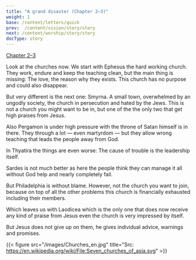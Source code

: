 ```yaml
---
title: "A grand disaster (Chapter 2–3)"
weight: 1
base: /content/letters/quick
prev:  /content/vision/story/story
next: /content/worship/story/story
docType: story
---
```


[Chapter 2–3](https://www.bibleserver.com/NIV/Revelation2)

<a name="83ff"></a>
Look at the churches now. We start with Ephesus the hard working church. They work, endure and keep the teaching clean, but the main thing is missing: The love, the reason why they exists. This church has no purpose and could also disappear.

But very different is the next one: Smyrna. A small town, overwhelmed by an ungodly society, the church in persecution and hated by the Jews. This is not a church you might want to be in, but one of the the only two that get high praises from Jesus.

Also Pergamon is under high pressure with the throne of Satan himself is in there. They through a lot — even martyrdom — but they allow wrong teaching that leads the people away from God.

In Thyatira the things are even worse: The cause of trouble is the leadership itself.

Sardes is not much better as here the people think they can manage it all without God help and nearly completely fail.

But Philadelphia is without blame. However, not the church you want to join, because on top of all the other problems this church is financially exhausted including their members.

Which leaves us with Laodicea which is the only one that does now receive any kind of praise from Jesus even the church is very impressed by itself.

But Jesus does not give up on them, he gives individual advice, warnings and promises.

{{< figure src="/images/Churches_en.jpg" title="Src: https://en.wikipedia.org/wiki/File:Seven_churches_of_asia.svg" >}}

